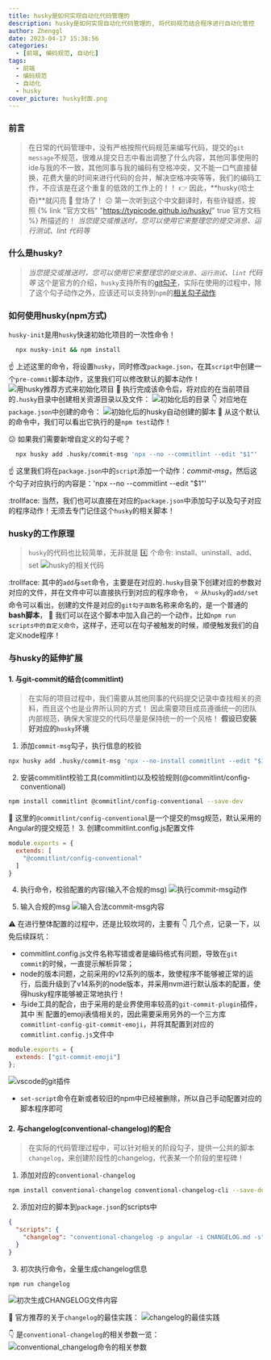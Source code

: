 ```yaml
---
title: husky是如何实现自动化代码管理的
description: husky是如何实现自动化代码管理的, 将代码规范结合程序进行自动化管控
author: Zhenggl
date: 2023-04-17 15:38:56
categories:
  - [前端, 编码规范, 自动化]
tags:
  - 前端
  - 编码规范
  - 自动化
  - husky
cover_picture: husky封面.png
---
```


### 前言
> 在日常的代码管理中，没有严格按照代码规范来编写代码，提交的`git message`不规范，很难从提交日志中看出调整了什么内容，其他同事使用的ide与我的不一致，其他同事与我的编码有空格冲突，又不能一口气直接替换，花费大量的时间来进行代码的合并，解决空格冲突等等，我们的编码工作，不应该是在这个重复的低效的工作上的！！
> :point_right: 因此，**husky(哈士奇)**就闪亮 :stars: 登场了！
> :confused: 第一次听到这个中文翻译时，有些许疑惑，按照 {% link "官方文档" "https://typicode.github.io/husky/" true 官方文档 %} 所描述的！
> *当您提交或推送时，您可以使用它来整理您的提交消息、运行测试、lint 代码等*

### 什么是husky?
> *当您提交或推送时，您可以使用它来整理您的`提交消息`、`运行测试`、`lint` 代码等*
> 这个是官方的介绍，`husky`支持所有的[git勾子](https://git-scm.com/docs/githooks)，实际在使用的过程中，除了这个勾子动作之外，应该还可以支持到`npm`的[相关勾子动作](https://www.npmjs.cn/)
> 

### 如何使用husky(npm方式)
`husky-init`是用`husky`快速初始化项目的一次性命令！
```bash
  npx nusky-init && npm install
```
:point_up: 上述这里的命令，将设置`husky`，同时修改`package.json`，在其`script`中创建一个`pre-commit`脚本动作，这里我们可以修改默认的脚本动作！
![用husky推荐方式来初始化项目](用husky推荐方式来初始化项目.png)
:stars: 执行完成该命令后，将对应的在当前项目的`.husky`目录中创建相关资源目录以及文件：
![初始化后的目录](初始化后的目录.png)
:point_down: 对应地在`package.json`中创建的命令：
![初始化后的husky自动创建的脚本](初始化后的husky自动创建的脚本.png)
:stars: 从这个默认的命令中，我们可以看出它执行的是`npm test`动作！

:confused: 如果我们需要新增自定义的勾子呢？
```bash
  npx husky add .husky/commit-msg 'npx --no --commitlint --edit "$1"'
```
:point_up: 这里我们将在`package.json`中的`script`添加一个动作：*commit-msg*，然后这个勾子对应执行的内容是：'npx --no --commitlint --edit "$1"'

:trollface: 当然，我们也可以直接在对应的`package.json`中添加勾子以及勾子对应的程序动作！无须去专门记住这个`husky`的相关脚本！

### husky的工作原理
> `husky`的代码也比较简单，无非就是 :four: 个命令: install、uninstall、add、set
![husky的相关代码](husky的相关代码.png)

:trollface: 其中的`add`与`set`命令，主要是在对应的`.husky`目录下创建对应的参数对对应的文件，并在文件中可以直接执行到对应的程序命令， :star: 从`husky`的`add/set`命令可以看出，创建的文件是对应的`git勾子函数`名称来命名的，是一个普通的**bash脚本**， :art: 我们可以在这个脚本中加入自己的一个动作，比如`npm run scripts中的自定义命令`，这样子，还可以在勾子被触发的时候，顺便触发我们的自定义node程序！

### 与husky的延伸扩展

#### 1. 与git-commit的结合(commitlint)
> 在实际的项目过程中，我们需要从其他同事的代码提交记录中查找相关的资料，而且这个也是业界所认同的方式！
> 因此需要项目成员遵循统一的团队内部规范，确保大家提交的代码尽量是保持统一的一个风格！
> **假设已安装好对应的`husky`环境**
1. 添加`commit-msg`勾子，执行信息的校验
```bash
npx husky add .husky/commit-msg 'npx --no-install commitlint --edit "$1"'
```
2. 安装commitlint校验工具(commitlint)以及校验规则(@commitlint/config-conventional)
```bash
npm install commitlint @commitlint/config-conventional --save-dev
```
:stars: 这里的`@commitlint/config-conventional`是一个提交的msg规范，默认采用的Angular的提交规范！
3. 创建commitlint.config.js配置文件
```js
module.exports = {
  extends: [
    "@commitlint/config-conventional"
  ]
}
```
4. 执行命令，校验配置的内容(输入不合规的msg)
![执行commit-msg动作](执行commit-msg动作.png)

5. 输入合规的msg
![输入合法commit-msg内容](输入合法commit-msg内容.png)

:warning: 在进行整体配置的过程中，还是比较坎坷的，主要有 :point_down: 几个点，记录一下，以免后续踩坑：
+ commitlint.config.js文件名称写错或者是编码格式有问题，导致在`git commit`的时候，一直提示解析异常；
+ node的版本问题，之前采用的v12系列的版本，致使程序不能够被正常的运行，后面升级到了v14系列的node版本，并采用nvm进行默认版本的配置，使得husky程序能够被正常地执行！
+ 与ide工具的配合，由于采用的是业界使用率较高的`git-commit-plugin`插件，其中 :u6709: 配置的emoji表情相关的，因此需要采用另外的一个三方库`commitlint-config-git-commit-emoji`，并将其配置到对应的`commitlint.config.js`文件中
```javascript
module.exports = {
  extends: ["git-commit-emoji"] 
};
```
![vscode的git插件](vscode的git插件.png)
+ `set-script`命令在新或者较旧的npm中已经被删除，所以自己手动配置对应的脚本程序即可

#### 2. 与changelog(conventional-changelog)的配合
> 在实际的代码管理过程中，可以针对相关的阶段勾子，提供一公共的脚本`changelog`，来创建阶段性的changelog，代表某一个阶段的里程碑！
1. 添加对应的`conventional-changelog`
```bash
npm install conventional-changelog conventional-changelog-cli --save-dev
```
2. 添加对应的脚本到`package.json`的scripts中
```json
{
  "scripts": {
    "changelog": "conventional-changelog -p angular -i CHANGELOG.md -s"
  }
}
```
3. 初次执行命令，全量生成changelog信息
```bash
npm run changelog
```
![初次生成CHANGELOG文件内容](初次生成CHANGELOG文件内容.png)

:stars: 官方推荐的关于`changelog`的最佳实践：
![changelog的最佳实践](changelog的最佳实践.png)

:point_down: 是`conventional-changelog`的相关参数一览：
![conventional_changelog命令的相关参数](conventional_changelog命令的相关参数.png)
